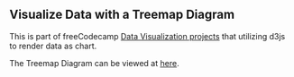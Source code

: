 ## Visualize Data with a Treemap Diagram

This is part of freeCodecamp [Data Visualization projects](https://learn.freecodecamp.org/data-visualization/data-visualization-projects/visualize-data-with-a-treemap-diagram) that utilizing d3js to render data as chart.

The Treemap Diagram can be viewed at [here](https://e-tinkers.github.io/freecodecamp/data-visualization/treemap-diagram/index.html).
